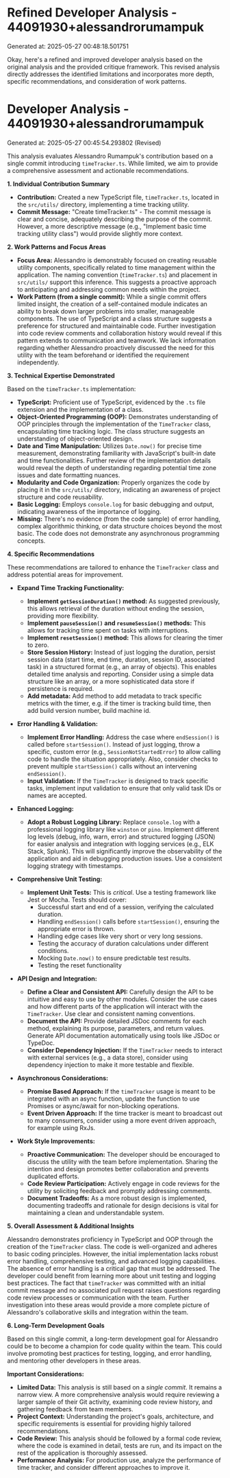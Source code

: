 # Refined Developer Analysis - 44091930+alessandrorumampuk
Generated at: 2025-05-27 00:48:18.501751

Okay, here's a refined and improved developer analysis based on the original analysis and the provided critique framework. This revised analysis directly addresses the identified limitations and incorporates more depth, specific recommendations, and consideration of work patterns.

# Developer Analysis - 44091930+alessandrorumampuk
Generated at: 2025-05-27 00:45:54.293802 (Revised)

This analysis evaluates Alessandro Rumampuk's contribution based on a single commit introducing `timeTracker.ts`.  While limited, we aim to provide a comprehensive assessment and actionable recommendations.

**1. Individual Contribution Summary**

*   **Contribution:** Created a new TypeScript file, `timeTracker.ts`, located in the `src/utils/` directory, implementing a time tracking utility.
*   **Commit Message:** "Create timeTracker.ts" - The commit message is clear and concise, adequately describing the purpose of the commit. However, a more descriptive message (e.g., "Implement basic time tracking utility class") would provide slightly more context.

**2. Work Patterns and Focus Areas**

*   **Focus Area:** Alessandro is demonstrably focused on creating reusable utility components, specifically related to time management within the application. The naming convention (`timeTracker.ts`) and placement in `src/utils/` support this inference. This suggests a proactive approach to anticipating and addressing common needs within the project.
*   **Work Pattern (from a single commit):** While a single commit offers limited insight, the creation of a self-contained module indicates an ability to break down larger problems into smaller, manageable components. The use of TypeScript and a class structure suggests a preference for structured and maintainable code.  Further investigation into code review comments and collaboration history would reveal if this pattern extends to communication and teamwork. We lack information regarding whether Alessandro proactively discussed the need for this utility with the team beforehand or identified the requirement independently.

**3. Technical Expertise Demonstrated**

Based on the `timeTracker.ts` implementation:

*   **TypeScript:** Proficient use of TypeScript, evidenced by the `.ts` file extension and the implementation of a class.
*   **Object-Oriented Programming (OOP):** Demonstrates understanding of OOP principles through the implementation of the `TimeTracker` class, encapsulating time tracking logic. The class structure suggests an understanding of object-oriented design.
*   **Date and Time Manipulation:**  Utilizes `Date.now()` for precise time measurement, demonstrating familiarity with JavaScript's built-in date and time functionalities. Further review of the implementation details would reveal the depth of understanding regarding potential time zone issues and date formatting nuances.
*   **Modularity and Code Organization:**  Properly organizes the code by placing it in the `src/utils/` directory, indicating an awareness of project structure and code reusability.
*   **Basic Logging:** Employs `console.log` for basic debugging and output, indicating awareness of the importance of logging.
*   **Missing:** There's no evidence (from the code sample) of error handling, complex algorithmic thinking, or data structure choices beyond the most basic. The code does not demonstrate any asynchronous programming concepts.

**4. Specific Recommendations**

These recommendations are tailored to enhance the `TimeTracker` class and address potential areas for improvement.

*   **Expand Time Tracking Functionality:**
    *   **Implement `getSessionDuration()` method:** As suggested previously, this allows retrieval of the duration without ending the session, providing more flexibility.
    *   **Implement `pauseSession()` and `resumeSession()` methods:** This allows for tracking time spent on tasks with interruptions.
    *   **Implement `resetSession()` method:** This allows for clearing the timer to zero.
    *   **Store Session History:**  Instead of just logging the duration, persist session data (start time, end time, duration, session ID, associated task) in a structured format (e.g., an array of objects). This enables detailed time analysis and reporting. Consider using a simple data structure like an array, or a more sophisticated data store if persistence is required.
    *   **Add metadata:** Add method to add metadata to track specific metrics with the timer, e.g. if the timer is tracking build time, then add build version number, build machine id.

*   **Error Handling & Validation:**
    *   **Implement Error Handling:** Address the case where `endSession()` is called before `startSession()`. Instead of just logging, throw a specific, custom error (e.g., `SessionNotStartedError`) to allow calling code to handle the situation appropriately. Also, consider checks to prevent multiple `startSession()` calls without an intervening `endSession()`.
    *   **Input Validation:**  If the `TimeTracker` is designed to track specific tasks, implement input validation to ensure that only valid task IDs or names are accepted.

*   **Enhanced Logging:**
    *   **Adopt a Robust Logging Library:** Replace `console.log` with a professional logging library like `winston` or `pino`. Implement different log levels (debug, info, warn, error) and structured logging (JSON) for easier analysis and integration with logging services (e.g., ELK Stack, Splunk). This will significantly improve the observability of the application and aid in debugging production issues. Use a consistent logging strategy with timestamps.

*   **Comprehensive Unit Testing:**
    *   **Implement Unit Tests:** This is *critical*. Use a testing framework like Jest or Mocha.  Tests should cover:
        *   Successful start and end of a session, verifying the calculated duration.
        *   Handling `endSession()` calls before `startSession()`, ensuring the appropriate error is thrown.
        *   Handling edge cases like very short or very long sessions.
        *   Testing the accuracy of duration calculations under different conditions.
        *   Mocking `Date.now()` to ensure predictable test results.
        *   Testing the reset functionality

*   **API Design and Integration:**
    *   **Define a Clear and Consistent API:** Carefully design the API to be intuitive and easy to use by other modules. Consider the use cases and how different parts of the application will interact with the `TimeTracker`. Use clear and consistent naming conventions.
    *   **Document the API:** Provide detailed JSDoc comments for each method, explaining its purpose, parameters, and return values. Generate API documentation automatically using tools like JSDoc or TypeDoc.
    *   **Consider Dependency Injection:** If the `TimeTracker` needs to interact with external services (e.g., a data store), consider using dependency injection to make it more testable and flexible.

*   **Asynchronous Considerations:**
    *    **Promise Based Approach:** If the `timeTracker` usage is meant to be integrated with an async function, update the function to use Promises or async/await for non-blocking operations.
    *   **Event Driven Approach:** If the time tracker is meant to broadcast out to many consumers, consider using a more event driven approach, for example using RxJs.

* **Work Style Improvements:**
    *  **Proactive Communication:** The developer should be encouraged to discuss the utility with the team before implementation. Sharing the intention and design promotes better collaboration and prevents duplicated efforts.
    * **Code Review Participation:** Actively engage in code reviews for the utility by soliciting feedback and promptly addressing comments.
    * **Document Tradeoffs:** As a more robust design is implemented, documenting tradeoffs and rationale for design decisions is vital for maintaining a clean and understandable system.

**5. Overall Assessment & Additional Insights**

Alessandro demonstrates proficiency in TypeScript and OOP through the creation of the `TimeTracker` class.  The code is well-organized and adheres to basic coding principles. However, the initial implementation lacks robust error handling, comprehensive testing, and advanced logging capabilities.  The absence of error handling is a critical gap that must be addressed. The developer could benefit from learning more about unit testing and logging best practices. The fact that `timeTracker` was committed with an initial commit message and no associated pull request raises questions regarding code review processes or communication with the team. Further investigation into these areas would provide a more complete picture of Alessandro's collaborative skills and integration within the team.

**6. Long-Term Development Goals**

Based on this single commit, a long-term development goal for Alessandro could be to become a champion for code quality within the team. This could involve promoting best practices for testing, logging, and error handling, and mentoring other developers in these areas.

**Important Considerations:**

*   **Limited Data:** This analysis is still based on a *single commit*. It remains a narrow view. A more comprehensive analysis would require reviewing a larger sample of their Git activity, examining code review history, and gathering feedback from team members.
*   **Project Context:** Understanding the project's goals, architecture, and specific requirements is essential for providing highly tailored recommendations.
*   **Code Review:** This analysis should be followed by a formal code review, where the code is examined in detail, tests are run, and its impact on the rest of the application is thoroughly assessed.
*   **Performance Analysis:** For production use, analyze the performance of time tracker, and consider different approaches to improve it.
